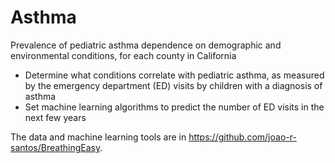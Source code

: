 # Asthma
Prevalence of pediatric asthma dependence on demographic and environmental conditions, for each county in California

 - Determine what conditions correlate with pediatric asthma, as measured by the emergency department (ED) visits by children with a diagnosis of asthma
 - Set machine learning algorithms to predict the number of ED visits in the next few years

The data and machine learning tools are in https://github.com/joao-r-santos/BreathingEasy.
